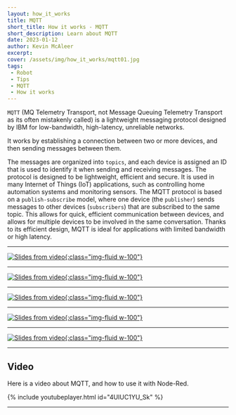 ```yaml
---
layout: how_it_works
title: MQTT
short_title: How it works - MQTT
short_description: Learn about MQTT
date: 2023-01-12
author: Kevin McAleer
excerpt:
cover: /assets/img/how_it_works/mqtt01.jpg
tags:
 - Robot
 - Tips
 - MQTT
 - How it works
---
```


`MQTT` (MQ Telemetry Transport, not Message Queuing Telemetry Transport as its often mistakenly called) is a lightweight messaging protocol designed by IBM for low-bandwidth, high-latency, unreliable networks.

It works by establishing a connection between two or more devices, and then sending messages between them.

The messages are organized into `topics`, and each device is assigned an ID that is used to identify it when sending and receiving messages.
The protocol is designed to be lightweight, efficient and secure.
It is used in many Internet of Things (IoT) applications, such as controlling home automation systems and monitoring sensors.
The MQTT protocol is based on a `publish-subscribe` model, where one device (the `publisher`) sends messages to other devices (`subscribers`) that are subscribed to the same topic.
This allows for quick, efficient communication between devices, and allows for multiple devices to be involved in the same conversation.
Thanks to its efficient design, MQTT is ideal for applications with limited bandwidth or high latency.

---

[![Slides from video](/assets/img/how_it_works/mqtt02.jpg){:class="img-fluid w-100"}](/assets/img/how_it_works/mqtt02.jpg)

---

[![Slides from video](/assets/img/how_it_works/mqtt03.jpg){:class="img-fluid w-100"}](/assets/img/how_it_works/mqtt03.jpg)

---

[![Slides from video](/assets/img/how_it_works/mqtt04.jpg){:class="img-fluid w-100"}](/assets/img/how_it_works/mqtt04.jpg)

---

[![Slides from video](/assets/img/how_it_works/mqtt05.jpg){:class="img-fluid w-100"}](/assets/img/how_it_works/mqtt05.jpg)

---

[![Slides from video](/assets/img/how_it_works/mqtt06.jpg){:class="img-fluid w-100"}](/assets/img/how_it_works/mqtt06.jpg)

---

## Video

Here is a video about MQTT, and how to use it with Node-Red.

{% include youtubeplayer.html id="4UIUC1YU_Sk" %}

---
